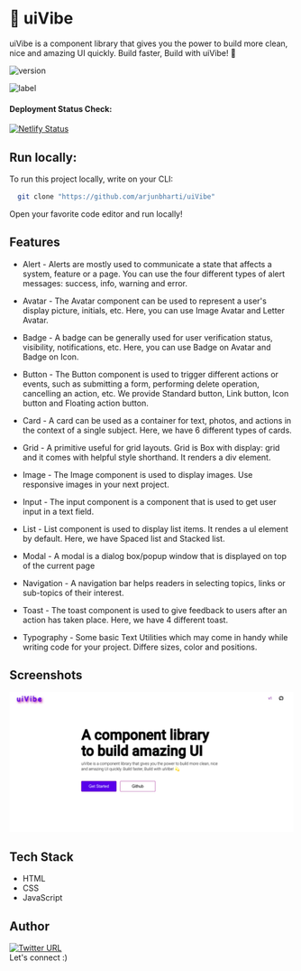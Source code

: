 
# 💫 uiVibe

uiVibe is a component library that gives you the power to build more clean, nice and amazing UI quickly. Build faster, Build with uiVibe! :dizzy:




![version](https://img.shields.io/badge/version-v1-green)

![label](https://img.shields.io/badge/label-open--source-blue)

#### Deployment Status Check: <br />
[![Netlify Status](https://api.netlify.com/api/v1/badges/2954fcfe-b27a-4db5-aac8-5213a7846e26/deploy-status)](https://app.netlify.com/sites/uivibe/deploys)


## Run locally:

To run this project locally, write on your CLI:

```bash
  git clone "https://github.com/arjunbharti/uiVibe"
```

Open your favorite code editor and run locally!
## Features

- Alert - Alerts are mostly used to communicate a state that affects a system, feature or a page. You can use the four different types of alert messages: success, info, warning and error.

- Avatar - The Avatar component can be used to represent a user's display picture, initials, etc. Here, you can use Image Avatar and Letter Avatar.
- Badge - A badge can be generally used for user verification status, visibility, notifications, etc. Here, you can use Badge on Avatar and Badge on Icon.
- Button - The Button component is used to trigger different actions or events, such as submitting a form, performing delete operation, cancelling an action, etc. We provide Standard button, Link button, Icon button and Floating action button.
- Card - A card can be used as a container for text, photos, and actions in the context of a single subject. Here, we have 6 different types of cards.
- Grid - A primitive useful for grid layouts. Grid is Box with display: grid and it comes with helpful style shorthand. It renders a div element.
- Image - The Image component is used to display images. Use responsive images in your next project.
- Input - The input component is a component that is used to get user input in a text field.
- List - List component is used to display list items. It rendes a ul element by default. Here, we have Spaced list and Stacked list.
- Modal - A modal is a dialog box/popup window that is displayed on top of the current page
- Navigation - A navigation bar helps readers in selecting topics, links or sub-topics of their interest.
- Toast - The toast component is used to give feedback to users after an action has taken place. Here, we have 4 different toast.
- Typography - Some basic Text Utilities which may come in handy while writing code for your project. Differe sizes, color and positions.



## Screenshots

![App Screenshot](https://github.com/arjunbharti/uiVibe/blob/main/assets/uiVibe-home.png)

## Tech Stack


- HTML
- CSS
- JavaScript

## Author
[![Twitter URL](https://img.shields.io/twitter/url/https/twitter.com/iarjunbharti.svg?style=social&label=Follow%20%40iarjunbharti)](https://twitter.com/iarjunbharti)
<br />
Let's connect :)

